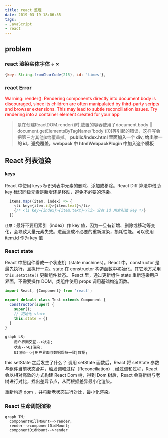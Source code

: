 ```yaml
---
title: react 整理
date: 2019-03-19 18:06:55
tags:
- JavaScript
- react
---
```


## problem
### react 渲染实体字体 &#247; &#215;
```JavaScript
{key: String.fromCharCode(215), id: 'times'},
```
### react Error
<font color="red">Warning: render(): Rendering components directly into document.body is discouraged, since its children are often manipulated by third-party scripts and browser extensions. This may lead to subtle reconciliation issues. Try rendering into a container element created for your app</font>
> 是在创建ReactDOM.render()时,放置的容器使用了document.body || document.getElementsByTagName('body')[0]等引起的错误，这样写会把第三方其他js给覆盖掉。
**public/index.html 里面加入一个 div, 给出唯一的 id，避免覆盖，webpack 中 htmlWebpackPlugin 中加入这个模板**



## React 列表渲染

#### keys
React 中使用 keys 标识列表中元素的删除、添加或移除。React Diff 算法中借助 key 标识同级元素是新增还是移动，避免不必要的渲染。

```JavaScript
  items.map((item, index) => {
    <li key={item.id}>{item.text}</li>
    {/* <li key={index}>{item.text}</li> 没有 id 用索引赋 key */}
  })
```
`注意：`最好不要用索引（index）作 key 值，因为一旦有新增、删除或移动等变化，会导致大量元素失效。进而造成不必要的重新渲染，损耗性能。可以使用 item.id 作为 key 值

### React state
React 中把组件看成一个状态机（state machines）。React 中，constructor 是最先执行，且执行一次。state 在 constructor 构造函数中初始化。其它地方采用 `this.setState()` 更新组件状态。
React 里，通过更新组件 state 重新渲染用户界面，不需要操作 DOM，类组件使用 props 调用基础构造函数。
```JavaScript
import React, {Component} from 'react';

export default class Test extends Component {
  constructor(super) {
    super();
    // 初始化 state
    this.state = {}
  }
}
```

```mermaid
graph LR;
    用户界面交互-->状态;
    状态-->UI渲染;
    UI渲染-->|用户界面与数据保持一致|数据;
```
this.setState 之后发生了什么？
调用 setState 函数后，React 将 setState 参数与组件当前状态合并，触发调和过程（Reconciliation）. 经过调和过程，React 会以相对高效的方式构建 React Dom 树，得到 Dom 树后，React 会将新树与老树进行对比，找出差异节点，从而根据差异最小化渲染。

重新构造 dom ，并将新老状态进行对比，最小化渲染。

### React 生命周期渲染
```mermaid
graph TM;
  componentWillMount-->render;
  render-->componentDidMount;
  componentDidMount-->render
```

